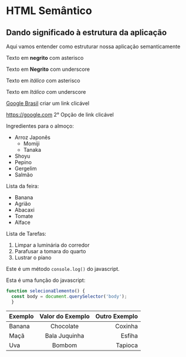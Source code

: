 # HTML Semântico
## Dando significado à estrutura da aplicação
Aqui vamos entender como estruturar nossa aplicação semanticamente

Texto em **negrito** com asterisco

Texto em __Negrito__ com underscore

Texto em  *itálico* com asterisco

Texto em _Itálico_ com underscore

[Google Brasil](https://google.com)    criar um link clicável

<https://google.com>   2° Opção de link clicável

Ingredientes para o almoço:

* Arroz Japonês
  * Momiji
  * Tanaka
* Shoyu
* Pepino
* Gergelim
* Salmão

Lista da feira:

- Banana
- Agrião
- Abacaxi
- Tomate
- Alface

Lista de Tarefas:

1. Limpar a luminária do corredor
2. Parafusar a tomara do quarto
3. Lustrar o piano


 Este é um método `console.log()` do javascript.

Esta é uma função do javascript:
```javascript 
function selecionaElemento() {
  const body = document.querySelector('body');
  }
```

Exemplo | Valor do Exemplo | Outro Exemplo
:------- | :----------------: | ----------:
Banana | Chocolate | Coxinha
Maçã | Bala Juquinha | Esfiha
Uva | Bombom | Tapioca